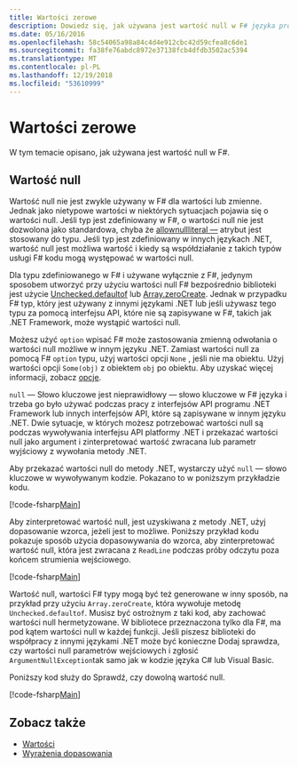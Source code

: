 ```yaml
---
title: Wartości zerowe
description: Dowiedz się, jak używana jest wartość null w F# języka programowania.
ms.date: 05/16/2016
ms.openlocfilehash: 58c54065a98a84c4d4e912cbc42d59cfea8c6de1
ms.sourcegitcommit: fa38fe76abdc8972e37138fcb4dfdb3502ac5394
ms.translationtype: MT
ms.contentlocale: pl-PL
ms.lasthandoff: 12/19/2018
ms.locfileid: "53610999"
---
```

# <a name="null-values"></a>Wartości zerowe

W tym temacie opisano, jak używana jest wartość null w F#.

## <a name="null-value"></a>Wartość null

Wartość null nie jest zwykle używany w F# dla wartości lub zmienne. Jednak jako nietypowe wartości w niektórych sytuacjach pojawia się o wartości null. Jeśli typ jest zdefiniowany w F#, o wartości null nie jest dozwolona jako standardowa, chyba że [allownullliteral —](https://msdn.microsoft.com/library/4f315196-f444-4cca-ba07-1176ff71eb0f) atrybut jest stosowany do typu. Jeśli typ jest zdefiniowany w innych językach .NET, wartość null jest możliwa wartość i kiedy są współdziałanie z takich typów usługi F# kodu mogą występować w wartości null.

Dla typu zdefiniowanego w F# i używane wyłącznie z F#, jedynym sposobem utworzyć przy użyciu wartości null F# bezpośrednio biblioteki jest użycie [Unchecked.defaultof](https://msdn.microsoft.com/library/9ff97f2a-1bd4-4f4c-afbe-5886a74ab977) lub [Array.zeroCreate](https://msdn.microsoft.com/library/fa5b8e7a-1b5b-411c-8622-b58d7a14d3b2). Jednak w przypadku F# typ, który jest używany z innymi językami .NET lub jeśli używasz tego typu za pomocą interfejsu API, które nie są zapisywane w F#, takich jak .NET Framework, może wystąpić wartości null.

Możesz użyć `option` wpisać F# może zastosowania zmienną odwołania o wartości null możliwe w innym języku .NET. Zamiast wartości null za pomocą F# `option` typu, użyj wartości opcji `None` , jeśli nie ma obiektu. Użyj wartości opcji `Some(obj)` z obiektem `obj` po obiektu. Aby uzyskać więcej informacji, zobacz [opcje](../options.md).

`null` — Słowo kluczowe jest nieprawidłowy — słowo kluczowe w F# języka i trzeba go było używać podczas pracy z interfejsów API programu .NET Framework lub innych interfejsów API, które są zapisywane w innym języku .NET. Dwie sytuacje, w których możesz potrzebować wartości null są podczas wywoływania interfejsu API platformy .NET i przekazać wartości null jako argument i zinterpretować wartość zwracana lub parametr wyjściowy z wywołania metody .NET.

Aby przekazać wartości null do metody .NET, wystarczy użyć `null` — słowo kluczowe w wywoływanym kodzie. Pokazano to w poniższym przykładzie kodu.

[!code-fsharp[Main](../../../../samples/snippets/fsharp/lang-ref-1/snippet701.fs)]

Aby zinterpretować wartość null, jest uzyskiwana z metody .NET, użyj dopasowanie wzorca, jeżeli jest to możliwe. Poniższy przykład kodu pokazuje sposób użycia dopasowywania do wzorca, aby zinterpretować wartość null, która jest zwracana z `ReadLine` podczas próby odczytu poza końcem strumienia wejściowego.

[!code-fsharp[Main](../../../../samples/snippets/fsharp/lang-ref-1/snippet702.fs)]

Wartość null, wartości F# typy mogą być też generowane w inny sposób, na przykład przy użyciu `Array.zeroCreate`, która wywołuje metodę `Unchecked.defaultof`. Musisz być ostrożnym z taki kod, aby zachować wartości null hermetyzowane. W bibliotece przeznaczona tylko dla F#, ma pod kątem wartości null w każdej funkcji. Jeśli piszesz biblioteki do współpracy z innymi językami .NET może być konieczne Dodaj sprawdza, czy wartości null parametrów wejściowych i zgłosić `ArgumentNullException`tak samo jak w kodzie języka C# lub Visual Basic.

Poniższy kod służy do Sprawdź, czy dowolną wartość null.

[!code-fsharp[Main](../../../../samples/snippets/fsharp/lang-ref-1/snippet703.fs)]

## <a name="see-also"></a>Zobacz także

- [Wartości](index.md)
- [Wyrażenia dopasowania](../match-expressions.md)
